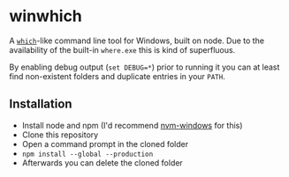 # winwhich

A [`which`](https://en.wikipedia.org/wiki/Which_(Unix))-like command line tool for Windows, built on node. Due to the availability of the built-in `where.exe` this is kind of superfluous.

By enabling debug output (`set DEBUG=*`) prior to running it you can at least find non-existent folders and duplicate entries in your `PATH`.

## Installation
* Install node and npm (I'd recommend [nvm-windows](https://github.com/coreybutler/nvm-windows) for this)
* Clone this repository
* Open a command prompt in the cloned folder
* `npm install --global --production`
* Afterwards you can delete the cloned folder